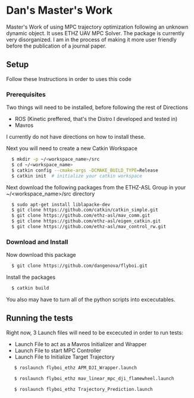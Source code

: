 # Dan's Master's Work

Master's Work of using MPC trajectory optimization following an unknown dynamic object.  It uses ETHZ UAV MPC Solver.  The package is currently very disorganized. I am in the process of making it more user friendly before the publication of a journal paper.

## Setup

Follow these Instructions in order to uses this code

### Prerequisites

Two things will need to be installed, before following the rest of Directions
* ROS (Kinetic preffered, that's the Distro I developed and tested in)
* Mavros

I currently do not have directions on how to install these.


Next you will need to create a new Catkin Workspace

```sh
  $ mkdir -p ~/<workspace_name>/src
  $ cd ~/<workspace_name>
  $ catkin config --cmake-args -DCMAKE_BUILD_TYPE=Release
  $ catkin init  # initialize your catkin workspace
```

Next download the following packages from the ETHZ-ASL Group in your ~/<workspace_name>/src directory

```sh
  $ sudo apt-get install liblapacke-dev
  $ git clone https://github.com/catkin/catkin_simple.git
  $ git clone https://github.com/ethz-asl/mav_comm.git
  $ git clone https://github.com/ethz-asl/eigen_catkin.git
  $ git clone https://github.com/ethz-asl/mav_control_rw.git
```

### Download and Install 

Now download this package
```sh
  $ git clone https://github.com/dangenova/flyboi.git
```

Install the packages
```sh
  $ catkin build
```

You also may have to turn all of the python scripts into excecutables.

## Running the tests

Right now, 3 Launch files will need to be excecuted in order to run tests:

* Launch File to act as a Mavros Initializer and Wrapper
* Launch File to start MPC Controller
* Launch File to Initialize Target Trajectory

```sh
   $ roslaunch flyboi_ethz APM_DJI_Wrapper.launch
```

```sh
   $ roslaunch flyboi_ethz mav_linear_mpc_dji_flamewheel.launch
```

```sh
   $ roslaunch flyboi_ethz Trajectory_Prediction.launch
```	




